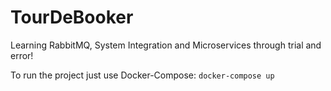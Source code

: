 # TourDeBooker
Learning RabbitMQ, System Integration and Microservices through trial and error!

To run the project just use Docker-Compose:
`docker-compose up`
